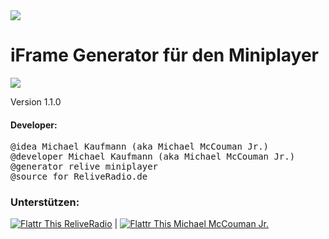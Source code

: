 <img src="https://raw.githubusercontent.com/ReliveRadio/reliveradio-ressources/master/github-navi/nav-plugins.png">

iFrame Generator für den Miniplayer
================================

<img src="https://raw.github.com/ReliveRadio/reliveradio-generator_miniplayer/master/screenshot.png">

Version 1.1.0

#### Developer:
<pre>
@idea Michael Kaufmann (aka Michael McCouman Jr.)
@developer Michael Kaufmann (aka Michael McCouman Jr.)
@generator relive miniplayer
@source for ReliveRadio.de
</pre>

### Unterstützen:

<a href="http://flattr.com/thing/973782/ReliveRadio-de-Podcasts-rund-um-die-Uhr">
<img src="https://raw.github.com/ReliveRadio/reliveradio-ressources/master/flattr/rr-flattr-buttons.jpg" 
alt="Flattr This" title="Flattr This" style="max-width:100%;"> ReliveRadio</a>  | 
<a href="https://flattr.com/profile/mccouman">
<img src="https://raw.github.com/ReliveRadio/reliveradio-ressources/master/flattr/rr-flattr-buttons.jpg" 
alt="Flattr This" title="Flattr This" style="max-width:100%;"> Michael McCouman Jr.</a> 
